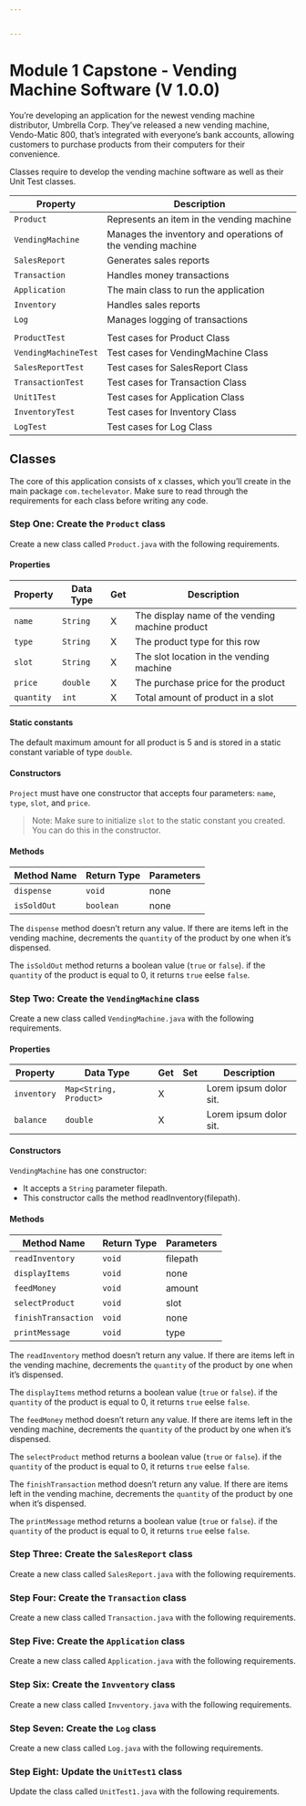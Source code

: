 ```yaml
---


---
```


<h1 id="module-1-capstone---vending-machine-software--v-1.0.0">Module 1 Capstone - Vending Machine Software  (V 1.0.0)</h1>
<p>You’re developing an application for the newest vending machine distributor, Umbrella Corp. They’ve released a new vending machine, Vendo-Matic 800, that’s integrated with everyone’s bank accounts, allowing customers to purchase products from their computers for their convenience.</p>
<p>Classes require to develop the vending machine software as well as their Unit Test classes.</p>

<table>
<thead>
<tr>
<th>Property</th>
<th>Description</th>
</tr>
</thead>
<tbody>
<tr>
<td><code>Product</code></td>
<td>Represents an item in the vending machine</td>
</tr>
<tr>
<td><code>VendingMachine</code></td>
<td>Manages the inventory and operations of the vending machine</td>
</tr>
<tr>
<td><code>SalesReport</code></td>
<td>Generates sales reports</td>
</tr>
<tr>
<td><code>Transaction</code></td>
<td>Handles money transactions</td>
</tr>
<tr>
<td><code>Application</code></td>
<td>The main class to run the application</td>
</tr>
<tr>
<td><code>Inventory</code></td>
<td>Handles sales reports</td>
</tr>
<tr>
<td><code>Log</code></td>
<td>Manages logging of transactions</td>
</tr>
<tr>
<td></td>
<td></td>
</tr>
<tr>
<td><code>ProductTest</code></td>
<td>Test cases for Product  Class</td>
</tr>
<tr>
<td><code>VendingMachineTest</code></td>
<td>Test cases for VendingMachine Class</td>
</tr>
<tr>
<td><code>SalesReportTest</code></td>
<td>Test cases for SalesReport Class</td>
</tr>
<tr>
<td><code>TransactionTest</code></td>
<td>Test cases for Transaction  Class</td>
</tr>
<tr>
<td><code>Unit1Test</code></td>
<td>Test cases for Application Class</td>
</tr>
<tr>
<td><code>InventoryTest</code></td>
<td>Test cases for Inventory Class</td>
</tr>
<tr>
<td><code>LogTest</code></td>
<td>Test cases for Log Class</td>
</tr>
</tbody>
</table><h2 id="classes">Classes</h2>
<p>The core of this application consists of x classes, which you’ll create in the main package <code>com.techelevator</code>. Make sure to read through the requirements for each class before writing any code.</p>
<h3 id="step-one-create-the-product-class">Step One: Create the <code>Product</code> class</h3>
<p>Create a new class called <code>Product.java</code> with the following requirements.</p>
<h4 id="properties">Properties</h4>

<table>
<thead>
<tr>
<th>Property</th>
<th>Data Type</th>
<th>Get</th>
<th>Description</th>
</tr>
</thead>
<tbody>
<tr>
<td><code>name</code></td>
<td><code>String</code></td>
<td>X</td>
<td>The display name of the vending machine product</td>
</tr>
<tr>
<td><code>type</code></td>
<td><code>String</code></td>
<td>X</td>
<td>The product type for this row</td>
</tr>
<tr>
<td><code>slot</code></td>
<td><code>String</code></td>
<td>X</td>
<td>The slot location in the vending machine</td>
</tr>
<tr>
<td><code>price</code></td>
<td><code>double</code></td>
<td>X</td>
<td>The purchase price for the product</td>
</tr>
<tr>
<td><code>quantity</code></td>
<td><code>int</code></td>
<td>X</td>
<td>Total amount of product in a slot</td>
</tr>
</tbody>
</table><h4 id="static-constants">Static constants</h4>
<p>The default maximum amount for all product is 5 and is stored in a static constant variable of type <code>double</code>.</p>
<h4 id="constructors">Constructors</h4>
<p><code>Project</code> must have one constructor that accepts four parameters: <code>name</code>, <code>type</code>, <code>slot</code>, and <code>price</code>.</p>
<blockquote>
<p>Note: Make sure to initialize <code>slot</code> to the static constant you created. You can do this in the constructor.</p>
</blockquote>
<h4 id="methods">Methods</h4>

<table>
<thead>
<tr>
<th>Method Name</th>
<th>Return Type</th>
<th>Parameters</th>
</tr>
</thead>
<tbody>
<tr>
<td><code>dispense</code></td>
<td><code>void</code></td>
<td>none</td>
</tr>
<tr>
<td><code>isSoldOut</code></td>
<td><code>boolean</code></td>
<td>none</td>
</tr>
</tbody>
</table><p>The <code>dispense</code> method doesn’t return any value. If there are items left in the vending machine, decrements the <code>quantity</code> of the product by one when it’s dispensed.</p>
<p>The <code>isSoldOut</code> method returns a boolean value (<code>true</code> or <code>false</code>). if the <code>quantity</code> of the product is equal to 0, it returns <code>true</code> eelse <code>false</code>.</p>
<h3 id="step-two-create-the-vendingmachine-class">Step Two: Create the <code>VendingMachine</code> class</h3>
<p>Create a new class called <code>VendingMachine.java</code> with the following requirements.</p>
<h4 id="properties-1">Properties</h4>

<table>
<thead>
<tr>
<th>Property</th>
<th>Data Type</th>
<th>Get</th>
<th>Set</th>
<th>Description</th>
</tr>
</thead>
<tbody>
<tr>
<td><code>inventory</code></td>
<td><code>Map&lt;String, Product&gt;</code></td>
<td>X</td>
<td></td>
<td>Lorem ipsum dolor sit.</td>
</tr>
<tr>
<td><code>balance</code></td>
<td><code>double</code></td>
<td>X</td>
<td></td>
<td>Lorem ipsum dolor sit.</td>
</tr>
</tbody>
</table><h4 id="constructors-1">Constructors</h4>
<p><code>VendingMachine</code> has one constructor:</p>
<ul>
<li>It accepts a <code>String</code> parameter filepath.</li>
<li>This constructor calls the method readInventory(filepath).</li>
</ul>
<h4 id="methods-1">Methods</h4>

<table>
<thead>
<tr>
<th>Method Name</th>
<th>Return Type</th>
<th>Parameters</th>
</tr>
</thead>
<tbody>
<tr>
<td><code>readInventory</code></td>
<td><code>void</code></td>
<td>filepath</td>
</tr>
<tr>
<td><code>displayItems</code></td>
<td><code>void</code></td>
<td>none</td>
</tr>
<tr>
<td><code>feedMoney</code></td>
<td><code>void</code></td>
<td>amount</td>
</tr>
<tr>
<td><code>selectProduct</code></td>
<td><code>void</code></td>
<td>slot</td>
</tr>
<tr>
<td><code>finishTransaction</code></td>
<td><code>void</code></td>
<td>none</td>
</tr>
<tr>
<td><code>printMessage</code></td>
<td><code>void</code></td>
<td>type</td>
</tr>
</tbody>
</table><p>The <code>readInventory</code> method doesn’t return any value. If there are items left in the vending machine, decrements the <code>quantity</code> of the product by one when it’s dispensed.</p>
<p>The <code>displayItems</code> method returns a boolean value (<code>true</code> or <code>false</code>). if the <code>quantity</code> of the product is equal to 0, it returns <code>true</code> eelse <code>false</code>.</p>
<p>The <code>feedMoney</code> method doesn’t return any value. If there are items left in the vending machine, decrements the <code>quantity</code> of the product by one when it’s dispensed.</p>
<p>The <code>selectProduct</code> method returns a boolean value (<code>true</code> or <code>false</code>). if the <code>quantity</code> of the product is equal to 0, it returns <code>true</code> eelse <code>false</code>.</p>
<p>The <code>finishTransaction</code> method doesn’t return any value. If there are items left in the vending machine, decrements the <code>quantity</code> of the product by one when it’s dispensed.</p>
<p>The <code>printMessage</code> method returns a boolean value (<code>true</code> or <code>false</code>). if the <code>quantity</code> of the product is equal to 0, it returns <code>true</code> eelse <code>false</code>.</p>
<h3 id="step-three-create-the-salesreport-class">Step Three: Create the <code>SalesReport</code> class</h3>
<p>Create a new class called <code>SalesReport.java</code> with the following requirements.</p>
<h3 id="step-four-create-the-transaction-class">Step Four: Create the <code>Transaction</code> class</h3>
<p>Create a new class called <code>Transaction.java</code> with the following requirements.</p>
<h3 id="step-five-create-the-application-class">Step Five: Create the <code>Application</code> class</h3>
<p>Create a new class called <code>Application.java</code> with the following requirements.</p>
<h3 id="step-six-create-the-invventory-class">Step Six: Create the <code>Invventory</code> class</h3>
<p>Create a new class called <code>Invventory.java</code> with the following requirements.</p>
<h3 id="step-seven-create-the-log-class">Step Seven: Create the <code>Log</code> class</h3>
<p>Create a new class called <code>Log.java</code> with the following requirements.</p>
<h3 id="step-eight-update-the-unittest1-class">Step Eight: Update the <code>UnitTest1</code> class</h3>
<p>Update the class called <code>UnitTest1.java</code> with the following requirements.</p>

